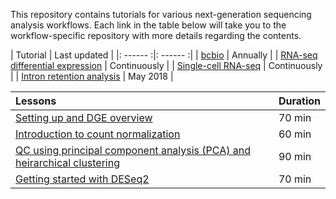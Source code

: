 This repository contains tutorials for various next-generation sequencing analysis workflows. Each link in the table below will take you to the workflow-specific repository with more details regarding the contents.

| Tutorial | Last updated |
|: ------ :|: ------ :|
| [bcbio]() | Annually |
| [RNA-seq differential expression]() | Continuously |
| [Single-cell RNA-seq]() | Continuously |
| [Intron retention analysis]() | May 2018 |



| Lessons            | Duration |
|:------------------------|:----------|
|[Setting up and DGE overview](lessons/01_DGE_setup_and_overview.md) | 70 min |
|[Introduction to count normalization](lessons/02_DGE_count_normalization.md) | 60 min |
|[QC using principal component analysis (PCA) and heirarchical clustering](lessons/03_DGE_QC_analysis.md) | 90 min |
|[Getting started with DESeq2](lessons/04_DGE_DESeq2_analysis.md) | 70 min |
